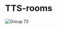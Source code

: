 # TTS-rooms
![Group 73](https://user-images.githubusercontent.com/98839796/224259736-faf1a18e-4ec6-4b41-ac69-641ad80f94f8.png)
